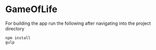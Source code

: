 # GameOfLife

For building the app run the following after navigating into the project directory


```
npm install
gulp 
```


